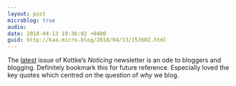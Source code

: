 ```yaml
---
layout: post
microblog: true
audio: 
date: 2018-04-13 19:36:02 +0400
guid: http://kaa.micro.blog/2018/04/13/153602.html
---
```

The [latest](https://mailchi.mp/kottke/blogging-is-not-dead-edition-2575912502?e=7db4117771) issue of Kottke’s _Noticing_ newsletter is an ode to bloggers and blogging. Definitely bookmark this for future reference. Especially loved the key quotes which centred on the question of _why_ we blog.
